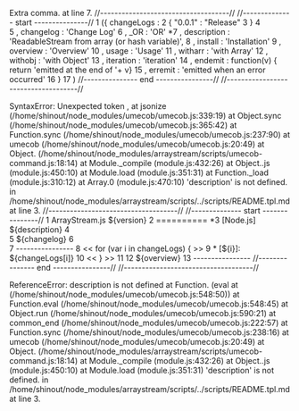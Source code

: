 Extra comma. at line 7.
//------------------------------------//
//-------------- start ---------------//
 1	({ changeLogs        :
 2	    { "0.0.1" :   "Release"
 3	    }
 4	
 5	, changelog         : 'Change Log'
 6	, _OR               : 'OR'
*7	, description       : 'ReadableStream from array (or hash variable)',
 8	, install           : 'Installation'
 9	, overview          : 'Overview'
 10	, usage             : 'Usage'
 11	, witharr           : 'with Array'
 12	, withobj           : 'with Object'
 13	, iteration         : 'iteration'
 14	, endemit           : function(v) { return 'emitted at the end of '+ v}
 15	, erremit           : 'emitted when an error occurred'
 16	}
 17	)
//--------------- end ----------------//
//------------------------------------//

SyntaxError: Unexpected token ,
    at jsonize (/home/shinout/node_modules/umecob/umecob.js:339:19)
    at Object.sync (/home/shinout/node_modules/umecob/umecob.js:365:42)
    at Function.sync (/home/shinout/node_modules/umecob/umecob.js:237:90)
    at umecob (/home/shinout/node_modules/umecob/umecob.js:20:49)
    at Object.<anonymous> (/home/shinout/node_modules/arraystream/scripts/umecob-command.js:18:14)
    at Module._compile (module.js:432:26)
    at Object..js (module.js:450:10)
    at Module.load (module.js:351:31)
    at Function._load (module.js:310:12)
    at Array.0 (module.js:470:10)
'description' is not defined.  in /home/shinout/node_modules/arraystream/scripts/../scripts/README.tpl.md at line 3.
//------------------------------------//
//-------------- start ---------------//
 1	ArrayStream.js ${version}
 2	==========
*3	[Node.js] ${description}
 4	
 5	${changelog}
 6	
 7	----------------
 8	<< for (var i in changeLogs) { >>
 9	* [${i}]: ${changeLogs[i]}
 10	<< } >>
 11	
 12	${overview}
 13	----------------
//--------------- end ----------------//
//------------------------------------//

ReferenceError: description is not defined
    at Function.<anonymous> (eval at <anonymous> (/home/shinout/node_modules/umecob/umecob.js:548:50))
    at Function.eval (/home/shinout/node_modules/umecob/umecob.js:548:45)
    at Object.run (/home/shinout/node_modules/umecob/umecob.js:590:21)
    at common_end (/home/shinout/node_modules/umecob/umecob.js:222:57)
    at Function.sync (/home/shinout/node_modules/umecob/umecob.js:238:16)
    at umecob (/home/shinout/node_modules/umecob/umecob.js:20:49)
    at Object.<anonymous> (/home/shinout/node_modules/arraystream/scripts/umecob-command.js:18:14)
    at Module._compile (module.js:432:26)
    at Object..js (module.js:450:10)
    at Module.load (module.js:351:31)
'description' is not defined.  in /home/shinout/node_modules/arraystream/scripts/../scripts/README.tpl.md at line 3.